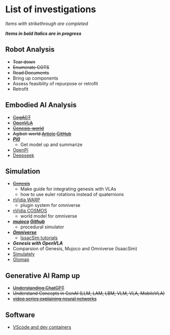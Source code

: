 # List of investigations
_Items with strikethrough are completed_

***Items in bold Italics are in progress***
## Robot Analysis
  * ~~Tear down~~
  * ~~Enumerate COTS~~
  * ~~Read Documents~~
  * Bring up components
  * Assess feasiblity of repurpose or retrofit
  * Retrofit
## Embodied AI Analysis
* ~~[CogACT](https://cogact.github.io/)~~
* ~~[OpenVLA](https://github.com/openvla/openvla)~~
* ~~[Genesis-world](https://genesis-embodied-ai.github.io/)~~
* ~~Agibot-world [Article](https://www.yicaiglobal.com/news/chinas-agibot-launches-open-source-robot-dataset-that-it-says-is-bigger-better-than-googles) [GitHub](https://github.com/OpenDriveLab/AgiBot-World?tab=readme-ov-file)~~
* ***[Pi0](https://github.com/allenzren/open-pi-zero?utm_source=tldraihttps://www.physicalintelligence.company/download/pi0.pdf)***
    * Get model up and summarize
* [OpenPi](https://github.com/Physical-Intelligence/openpi)
* [Deepseek](https://github.com/deepseek-ai/DeepSeek-V3)

## Simulation
* ~~[Genesis](https://genesis-embodied-ai.github.io/)~~
    * Make guide for integrating genesis with VLAs
    * how to use euler rotations instead of quaternions
* [nVidia WARP](https://github.com/NVIDIA/warp)
    * plugin system for omniverse
* [nVidia COSMOS](https://www.nvidia.com/en-us/ai/cosmos/)
    * world model for omniverse
* ***[mujoco](https://mujoco.org/) [Github](https://github.com/google-deepmind/mujoco_playground)***
   * procedural simulator    
* ***[Omniverse](https://www.nvidia.com/en-us/omniverse/)***
    * [IssacSim tutorials](https://docs.omniverse.nvidia.com/isaacsim/latest/introductory_tutorials/index.html#)
* ***Genesis with OpenVLA***
* Comparsion of Genesis, Mujoco and Omniverse (IsaacSim)
* [Simulately](https://simulately.wiki/docs/)
* [Glomap](https://github.com/colmap/glomap)
 
## Generative AI Ramp up
* ~~[Understanding ChatGPT](https://writings.stephenwolfram.com/2023/02/what-is-chatgpt-doing-and-why-does-it-work/)~~
* ~~Understand Concepts in GenAI (LLM, LAM, LBM, VLM, VLA, MobileVLA)~~
* ~~[video series explaining neural networks](https://youtube.com/playlist?list=PLiaHhY2iBX9hdHaRr6b7XevZtgZRa1PoU&si=tJoAmN8yy1aROMlW)~~

## Software
* [VScode and dev containers](https://code.visualstudio.com/docs/devcontainers/tutorial)
